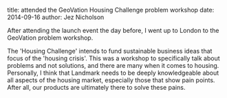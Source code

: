title: attended the GeoVation Housing Challenge problem workshop
date: 2014-09-16
author: Jez Nicholson

​​​​After attending the launch event the day before, I went up to London to the GeoVation problem workshop.

The 'Housing Challenge' intends to fund sustainable business ideas that focus of the 'housing crisis'. This was a workshop to specifically talk about problems and not solutions, and there are many when it comes to housing. Personally, I think that Landmark needs to be deeply knowledgeable about all aspects of the housing market, especially those that show pain points. After all, our products are ultimately there to solve these pains.
